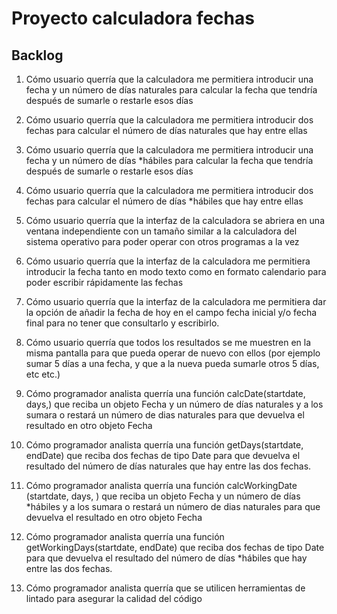 # Proyecto calculadora fechas

## Backlog

1. Cómo usuario querría que la calculadora me permitiera introducir una fecha y un número de días naturales para calcular la fecha que tendría después de sumarle o restarle esos días

2. Cómo usuario querría que la calculadora me permitiera introducir dos fechas para calcular el número de días naturales que hay entre ellas

3. Cómo usuario querría que la calculadora me permitiera introducir una fecha y un número de días *hábiles para calcular la fecha que tendría después de sumarle o restarle esos días

4. Cómo usuario querría que la calculadora me permitiera introducir dos fechas para calcular el número de días *hábiles que hay entre ellas

5. Cómo usuario querría que la interfaz de la calculadora se abriera en una ventana independiente con un tamaño similar a la calculadora del sistema operativo para poder operar con otros programas a la vez

6. Cómo usuario querría que la interfaz de la calculadora  me permitiera introducir la fecha tanto en modo texto como en formato  calendario para poder escribir rápidamente las fechas

7. Cómo usuario querría que la interfaz de la calculadora  me permitiera dar la opción de añadir la fecha de hoy en el campo fecha inicial y/o fecha final para no tener que consultarlo y escribirlo.

8. Cómo usuario querría que todos los resultados se me muestren en la misma pantalla para que pueda operar de nuevo con ellos (por ejemplo sumar 5 días a una fecha, y que a la nueva pueda sumarle otros 5 días, etc etc.)

9. Cómo programador analista querría una función calcDate(startdate, days,) que reciba un objeto Fecha y un número de días naturales y a los sumara o restará un número de dias naturales para que devuelva el resultado en otro objeto Fecha

10. Cómo programador analista querría una función getDays(startdate, endDate) que  reciba dos fechas de tipo Date para que devuelva el resultado del número de días naturales que hay entre las dos fechas.

11. Cómo programador analista querría una función calcWorkingDate (startdate, days, ) que reciba un objeto Fecha y un número de días *hábiles y a los sumara o restará un número de dias naturales para que devuelva el resultado en otro objeto Fecha

12. Cómo programador analista querría una función getWorkingDays(startdate, endDate) que  reciba dos fechas de tipo Date para que devuelva el resultado del número de días *hábiles que hay entre las dos fechas.

13. Cómo programador analista querría que se utilicen herramientas de lintado para asegurar la calidad del código
